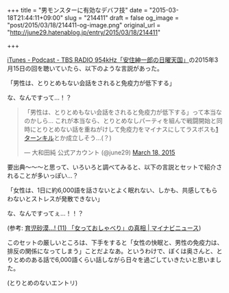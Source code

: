 +++
title = "男モンスターに有効なデバフ技"
date = "2015-03-18T21:44:11+09:00"
slug = "214411"
draft = false
og_image = "post/2015/03/18/214411-og-image.png"
original_url = "http://june29.hatenablog.jp/entry/2015/03/18/214411"

+++

<p><a href="https://itunes.apple.com/jp/podcast/zhu-shen-yi-langno-ri-yao/id260660923?mt=2" title="iTunes - Podcast - TBS RADIO 954kHz「安住紳一郎の日曜天国」">iTunes - Podcast - TBS RADIO 954kHz「安住紳一郎の日曜天国」</a>の2015年3月15日の回を聴いていたら、以下のような言説があった。</p>
<p>「男性は、とりとめもない会話をされると免疫力が低下する」</p>
<p>な、なんですって…！？</p>
<p></p>
<blockquote class="twitter-tweet" lang="en">
<p>「男性は、とりとめもない会話をされると免疫力が低下する」って本当なのかしら… これが本当なら、とりとめなしパーティを組んで戦闘開始と同時にとりとめない話を重ねがけして免疫力をマイナスにしてラスボスも<a class="keyword" href="http://d.hatena.ne.jp/keyword/1%A5%BF%A1%BC%A5%F3%A5%AD%A5%EB">1ターンキル</a>とか成立しそう…(？)</p>— 大和田純 公式アカウント (@june29) <a href="https://twitter.com/june29/status/578082896553979904">March 18, 2015</a>
</blockquote>
<script async src="//platform.twitter.com/widgets.js" charset="utf-8"></script><p>要出典〜〜〜と思って、いろいろと調べてみると、以下の言説とセットで紹介されることが多いっぽい…？</p>
<p>「女性は、1日に約6,000語を話さないとよく眠れない、しかも、共感してもらわないとストレスが発散できない」</p>
<p>な、なんですってぇ…！！？</p>
<p>(参考: <a href="http://news.mynavi.jp/series/ikujisabaku/011/" title="育児砂漠…! (11) 「女っておしゃべり」の真相 | マイナビニュース">育児砂漠…! (11) 「女っておしゃべり」の真相 | マイナビニュース</a>)</p>
<p>このセットの厳しいところは、下手をすると「女性の快眠と、男性の免疫力は、排反の関係になってしまう」ことだよなあ。というわけで、ぼくは奥さんと、とりとめのある話で6,000語くらい話しながら日々を過ごしていきたいと思いました。</p>
<p>(とりとめのないエントリ)</p>
